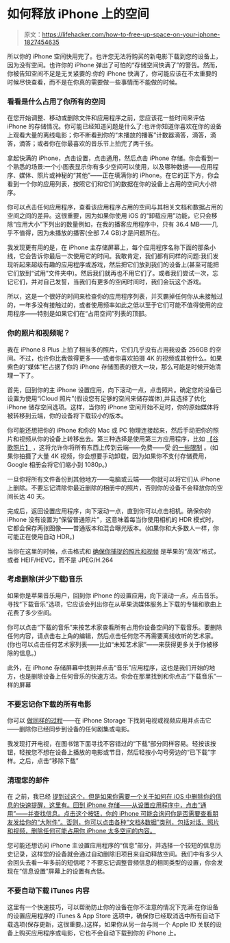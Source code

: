 # 如何释放 iPhone 上的空间

> 原文：<https://lifehacker.com/how-to-free-up-space-on-your-iphone-1827454635>

所以你的 iPhone 空间快用完了。也许您无法将购买的新电影下载到您的设备上，因为没有空间。也许你的 iPhone 弹出了可怕的“存储空间快满了”的警告。然而，你被告知空间不足是无关紧要的:你的 iPhone 快满了，你可能应该在不太重要的时候尽快查看，而不是在你真的需要做一些事情而不能做的时候。



### 看看是什么占用了你所有的空间

在您开始调整、移动或删除文件和应用程序之前，您应该花一些时间来评估 iPhone 的存储情况。你可能已经知道问题是什么了:也许你知道你喜欢在你的设备上观看大量的离线电影；你不断看到你的“未播放的播客”计数器滴答，滴答，滴答，滴答；或者你在你最喜欢的音乐节上拍完了两千张。

拿起快满的 iPhone，点击设置，点击通用，然后点击 iPhone 存储。你会看到一个熟悉的场景:一个小图表显示你有多少空间可以使用，以及哪种数据——应用程序、媒体、照片或神秘的“其他”——正在填满你的 iPhone。在它的正下方，你会看到一个你的应用列表，按照它们和它们的数据在你的设备上占用的空间大小排序。

你可以点击任何应用程序，查看该应用程序占用的空间与其相关文档和数据占用的空间之间的差异。这很重要，因为如果你使用 iOS 的“卸载应用”功能，它只会移除“应用大小”下列出的数量例如，在我的播客应用程序中，只有 36.4 MB——几乎不值得，因为未播放的播客(全部 7.4 GB)才是问题所在。

我发现更有用的是，在 iPhone 主存储屏幕上，每个应用程序名称下面的那条小线，它会告诉你最后一次使用它的时间。我敢肯定，我们都有同样的问题:我们发现听起来超级有趣的应用程序或游戏，然后把它们放到我们的设备上(甚至可能把它们放到“试用”文件夹中)。然后我们就再也不用它们了。或者我们尝试一次，忘记它们，并对自己发誓，当我们有更多的空闲时间时，我们会玩这个游戏。

所以，这是一个很好的时间来检查你的应用程序列表，并灭霸掉任何你从未接触过的，一年多没有接触过的，或者使用频率如此之低以至于它们可能不值得使用的应用程序——特别是如果它们在“占用空间”列表的顶部。

### 你的照片和视频呢？

我在 iPhone 8 Plus 上拍了相当多的照片，它们几乎没有占用我设备 256GB 的空间。不过，也许你比我做得更多——或者你喜欢拍摄 4K 的视频或其他什么。如果紫色的“媒体”栏占据了你的 iPhone 存储图表的很大一块，那么可能是时候开始清理一下了。

首先，回到你的主 iPhone 设置应用，向下滚动一点，点击照片。确定您的设备已设置为使用“iCloud 照片”(假设您有足够的空间来储存媒体),并且选择了优化 iPhone 储存空间选项。这样，当你的 iPhone 空间开始不足时，你的原始媒体将被转移到云端，你的设备将下载较小的版本。

你可能还想把你的 iPhone 和你的 Mac 或 PC 物理连接起来，然后手动把你的照片和视频从你的设备上转移出去。第三种选择是使用第三方应用程序，比如 [【谷歌照片】](https://itunes.apple.com/us/app/google-photos/id962194608?mt=8) ，这将允许你将所有东西上传到云端——免费——受 [的一些限制](https://support.google.com/photos/answer/6220791?co=GENIE.Platform%3DDesktop&hl=en) 。(如果你拍摄了大量 4K 视频，你会想要手动卸载，因为如果你不支付存储费用，Google 相册会将它们缩小到 1080p。)

一旦你将所有文件备份到其他地方——电脑或云端——你就可以将它们从 iPhone 上删除。不要忘记清除你最近删除的相册中的照片，否则你的设备不会释放你的空间长达 40 天。

完成后，返回设置应用程序，向下滚动一点，直到你可以点击相机。确保你的 iPhone 没有设置为“保留普通照片”，这意味着每当你使用相机的 HDR 模式时，它都会保存两张图像——普通版本和混合曝光版本。(如果你和大多数人一样，你可能正在使用自动 HDR。)

当你在这里的时候，点击格式和 [确保你捕捉的照片和视频](https://lifehacker.com/save-space-on-your-iphone-by-changing-this-ios-11-camer-1819749884) 是苹果的“高效”格式，或者 HEIF/HEVC，而不是 JPEG/H.264

### 考虑删除(并少下载)音乐

如果你是苹果音乐用户，回到你 iPhone 的设置应用，向下滚动一点，点击音乐。寻找“下载音乐”选项，它应该会列出你在从苹果流媒体服务上下载的专辑和歌曲上花费了多少空间。

你可以点击“下载的音乐”来按艺术家查看所有占用你设备空间的下载音乐。要删除任何内容，请点击右上角的编辑，然后点击任何您不再需要离线收听的艺术家。(你也可以点击任何艺术家列表——比如“未知艺术家”——来获得更多关于你被移除的信息。)

此外，在 iPhone 存储屏幕中找到并点击“音乐”应用程序，这也是我们开始的地方，也是删除设备上任何音乐的快速方法。你会在那里找到和你点击“下载音乐”一样的屏幕

### 不要忘记你下载的所有电影

你可以 [做同样的过程](https://support.apple.com/en-us/ht204343)——在 iPhone Storage 下找到电视或视频应用并点击它——删除你已经同步到设备的任何剧集或电影。

我发现打开电视，在图书馆下面寻找不容错过的“下载”部分同样容易。轻按该按钮，轻按您不想在设备上播放的电影或节目，然后轻按小勾号旁边的“已下载”字样。之后，点击“移除下载”

### 清理您的邮件

在 之前，我已经 [提到过这个，但是如果你需要一个关于如何在 iOS 中删除你的信息的快速提醒，这里有。回到 iPhone 存储——从设置应用程序中，点击“通用”——并查找信息。点击这个按钮，你的 iPhone 可能会询问你是否需要查看朋友发给你的“大附件”。否则，你可以点击各种“文档&数据”类别，包括对话、照片和视频，删除任何可能占用你 iPhone 太多空间的内容。](https://lifehacker.com/how-to-see-which-messages-apple-is-storing-in-icloud-1826672461)

您可能还想访问 iPhone 主设置应用程序的“信息”部分，并选择一个较短的信息历史记录，这样您的设备就会通过自动删除旧项目来自动释放空间。我们中有多少人会回头去看一年多前的短信呢？不要忘记调整音频信息的相同类型的设置，你会发现在“信息设置”屏幕上的设置有点低。

### 不要自动下载 iTunes 内容

这里有一个快速技巧，可以帮助防止你的设备在你不注意的情况下充满:在你设备的设置应用程序的 iTunes & App Store 选项中，确保你已经取消选中所有自动下载选项(保存更新，这很重要。)这样，如果你从另一台与同一个 Apple ID 关联的设备上购买应用程序或电影，它也不会自动下载到你的 iPhone 上。